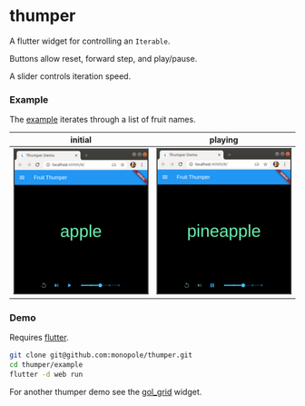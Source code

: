 # thumper

A flutter widget for controlling an `Iterable`.

Buttons allow reset, forward step, and play/pause.

A slider controls iteration speed.

### Example

The [example] iterates through a list of fruit names.

| initial                 | playing                 |
| ----------------------- | ----------------------- |
| ![screen shot 1][shot1] | ![screen shot 2][shot2] |

### Demo

Requires [flutter].

```bash
git clone git@github.com:monopole/thumper.git
cd thumper/example
flutter -d web run
```

For another thumper demo see the [gol_grid] widget.


[example]: ./example/lib/main.dart
[shot1]: ./images/shot1.png
[shot2]: ./images/shot2.png
[gol_grid]: https://pub.dev/packages/gol_grid
[flutter]: https://flutter.dev/docs/get-started/install
